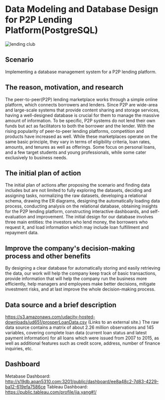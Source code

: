 # Data Modeling and Database Design for P2P Lending Platform(PostgreSQL)
![lending club](data/lending.png,width="400")


## Scenario
Implementing a database management system for a P2P lending platform.

 

## The reason, motivation, and research
The peer-to-peer(P2P) lending marketplace works through a simple online platform, which connects borrowers and lenders. Since P2P are wide-area and large-scale systems that provide content sharing and storage services, having a well-designed database is crucial for them to manage the massive amount of information. To be specific, P2P systems do not lend their own funds but act as facilitators to both the borrower and the lender. With the rising popularity of peer-to-peer lending platforms, competition and products have increased as well. While these marketplaces operate on the same basic principle, they vary in terms of eligibility criteria, loan rates, amounts, and tenures as well as offerings. Some focus on personal loans, and a few target students and young professionals, while some cater exclusively to business needs.

 

## The initial plan of action
The initial plan of actions after proposing the scenario and finding data includes but are not limited to fully exploring the datasets, deciding and assigning tasks, normalizing the raw datasets, developing a relational schema, drawing the ER diagrams, designing the automatically loading data process, conducting analysis on the relational database, obtaining insights for the P2P lending platform, constructing interactive dashboards, and self-evaluation and improvement. The initial design for our database involves three main entities: the investors who lend money, the borrowers who request it, and load information which may include loan fulfillment and repayment data.

 

## Improve the company's decision-making process and other benefits
By designing a clear database for automatically storing and easily retrieving the data, our work will help the company keep track of basic transactions, provide information that will help the company run the business more efficiently, help managers and employees make better decisions, mitigate investment risks, and at last improve the whole decision-making process.

 

## Data source and a brief description
https://s3.amazonaws.com/udacity-hosted-downloads/ud651/prosperLoanData.csv  (Links to an external site.)
The raw data source contains a matrix of about 2.26 million observations and 145 variables, covering complete loan data (current loan status and latest payment information) for all loans which were issued from 2007 to 2015, as well as additional features such as credit score, address, number of finance inquiries, etc.


## Dashboard
Metabase Dashboard: http://s19db.apan5310.com:3201/public/dashboard/ee8a48c2-7d83-4229-ba12-619efa7586ce
Tableau Dashboard: https://public.tableau.com/profile/jia.yang#!/

